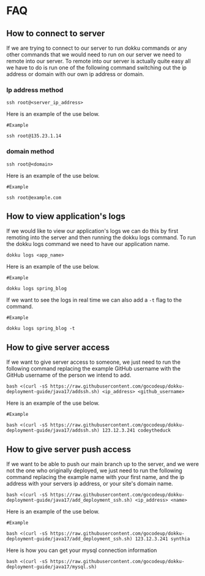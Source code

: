 # FAQ

## How to connect to server
If we are trying to connect to our server to run dokku commands or any other commands that we would need to run on our server we need to remote into our server. To remote into our server is actually quite easy all we have to do is run one of the following command switching out the ip address or domain with our own ip address or domain.
### Ip address method
```
ssh root@<server_ip_address>
```
Here is an example of the use below.

```
#Example

ssh root@135.23.1.14
```
### domain method
```
ssh root@<domain>
```
Here is an example of the use below.

 

```
#Example

ssh root@example.com
```

## How to view application's logs
If we would like to view our application's logs we can do this by first remoting into the server and then running the dokku logs command. To run the dokku logs command we need to have our application name.
```
dokku logs <app_name>
```
Here is an example of the use below.

```
#Example

dokku logs spring_blog
```

If we want to see the logs in real time we can also add a `-t` flag to the command.

```
#Example

dokku logs spring_blog -t
```
## How to give server access
If we want to give server access to someone, we just need to run the following command replacing the example GitHub username with the GitHub username of the person we intend to add.
```
bash <(curl -sS https://raw.githubusercontent.com/gocodeup/dokku-deployment-guide/java17/addssh.sh) <ip_address> <github_username>
```
Here is an example of the use below.

```
#Example

bash <(curl -sS https://raw.githubusercontent.com/gocodeup/dokku-deployment-guide/java17/addssh.sh) 123.12.3.241 codeytheduck
```

## How to give server push access
If we want to be able to push our main branch up to the server, and we were not the one who originally deployed, we just need to run the following command replacing the example name with your first name, and the ip address with your servers ip address, or your site's domain name.
```
bash <(curl -sS https://raw.githubusercontent.com/gocodeup/dokku-deployment-guide/java17/add_deployment_ssh.sh) <ip_address> <name>
```
Here is an example of the use below.

```
#Example

bash <(curl -sS https://raw.githubusercontent.com/gocodeup/dokku-deployment-guide/java17/add_deployment_ssh.sh) 123.12.3.241 synthia
```


Here is how you can get your mysql connection information

```
bash <(curl -sS https://raw.githubusercontent.com/gocodeup/dokku-deployment-guide/java17/mysql.sh)
```